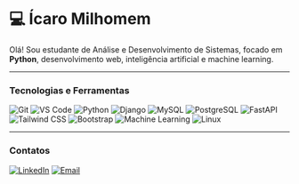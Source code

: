 # 💻 Ícaro Milhomem

Olá! Sou estudante de Análise e Desenvolvimento de Sistemas, focado em **Python**, desenvolvimento web, inteligência artificial e machine learning.  

---

### Tecnologias e Ferramentas

![Git](https://img.shields.io/badge/Git-000000?style=for-the-badge&logo=git&logoColor=white) 
![VS Code](https://img.shields.io/badge/Visual_Studio_Code-000000?style=for-the-badge&logo=visualstudiocode&logoColor=white) 
![Python](https://img.shields.io/badge/Python-000000?style=for-the-badge&logo=python&logoColor=white) 
![Django](https://img.shields.io/badge/Django-000000?style=for-the-badge&logo=django&logoColor=white)
![MySQL](https://img.shields.io/badge/MySQL-4479A1?style=for-the-badge&logo=mysql&logoColor=white)
![PostgreSQL](https://img.shields.io/badge/PostgreSQL-000000?style=for-the-badge&logo=postgresql&logoColor=white) 
![FastAPI](https://img.shields.io/badge/FastAPI-009688?style=for-the-badge&logo=fastapi&logoColor=white)
![Tailwind CSS](https://img.shields.io/badge/Tailwind_CSS-000000?style=for-the-badge&logo=tailwind-css&logoColor=white)
![Bootstrap](https://img.shields.io/badge/Bootstrap-000000?style=for-the-badge&logo=bootstrap&logoColor=white)
![Machine Learning](https://img.shields.io/badge/Machine_Learning-000000?style=for-the-badge&logo=tensorflow&logoColor=white)
![Linux](https://img.shields.io/badge/Linux-000000?style=for-the-badge&logo=linux&logoColor=white) 

---


### Contatos
[![LinkedIn](https://img.shields.io/badge/LinkedIn-0A66C2?style=for-the-badge&logo=linkedin&logoColor=white)](https://www.linkedin.com/in/icaro-milhomem-30216037b) 
[![Email](https://img.shields.io/badge/Email-D14836?style=for-the-badge&logo=gmail&logoColor=white)](mailto:icaromilhomemjr02@gmail.com)
